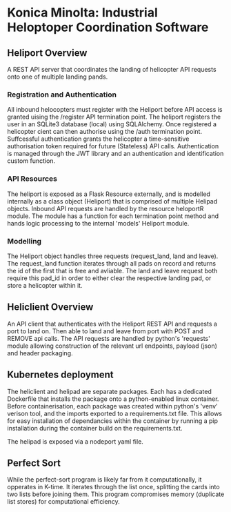 # Konica Minolta: Industrial Heloptoper Coordination Software  

## Heliport Overview

A REST API server that coordinates the landing of helicopter API requests onto one of multiple landing pands. 

### Registration and Authentication

All inbound helocopters must register with the Heliport before API access is granted uising the /register API termination point. The heliport registers the user in an SQLite3 database (local) using SQLAlchemy. Once registered a helicopter cient can then authorise using the /auth termination point. Suffcessful authentication grants the helicopter a time-sensitive authorisation token required for future (Stateless) API calls. Authentication is managed through the JWT library and an authentication and identification custom function. 

### API Resources

The heliport is exposed as a Flask Resource externally, and is modelled internally as a class object (Heliport) that is comprised of multiple Helipad objects. Inbound API requests are handled by the resource heloportR module. The module has a function for each termination point method and hands logic processing to the internal 'models' Heliport module.  

### Modelling

The Heliport object handles three requests (request_land, land and leave). The request_land function iterates through all pads on record and returns the id of the first that is free and avliable. The land and leave request both require this pad_id in order to either clear the respective landing pad, or store a helicopter within it. 

## Heliclient Overview

An API client that authenticates with the Heliport REST API and requests a port to land on. Then able to land and leave from port with POST and REMOVE api calls. The API requests are handled by python's 'requests' module allowing construction of the relevant url endpoints, payload (json) and header packaging. 

## Kubernetes deployment

The heliclient and helipad are separate packages. Each has a dedicated Dockerfile that installs the package onto a python-enabled linux container. Before containerisation, each package was created within python's 'venv' verison tool, and the imports exported to a requirements.txt file. This allows for easy installation of dependancies within the container by running a pip installation during the container build on the requirements.txt. 

The helipad is exposed via a nodeport yaml file. 

## Perfect Sort 

While the perfect-sort program is likely far from it computationally, it opperates in K-time. It iterates through the list once, splitting the cards into two lists before joining them. This program compromises memory (duplicate list stores) for computational efficiency. 




